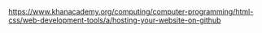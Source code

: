 https://www.khanacademy.org/computing/computer-programming/html-css/web-development-tools/a/hosting-your-website-on-github
